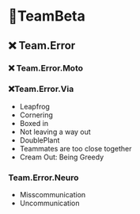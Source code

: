 # 🔷<beta>TeamBeta</beta>

## ❌ Team.Error

### ❌ Team.Error.Moto

### ❌Team.Error.Via

- Leapfrog
- Cornering
- Boxed in
- Not leaving a way out
- DoublePlant
- Teammates are too close together
- Cream Out: Being Greedy

### Team.Error.Neuro

- Misscommunication
- Uncommunication

